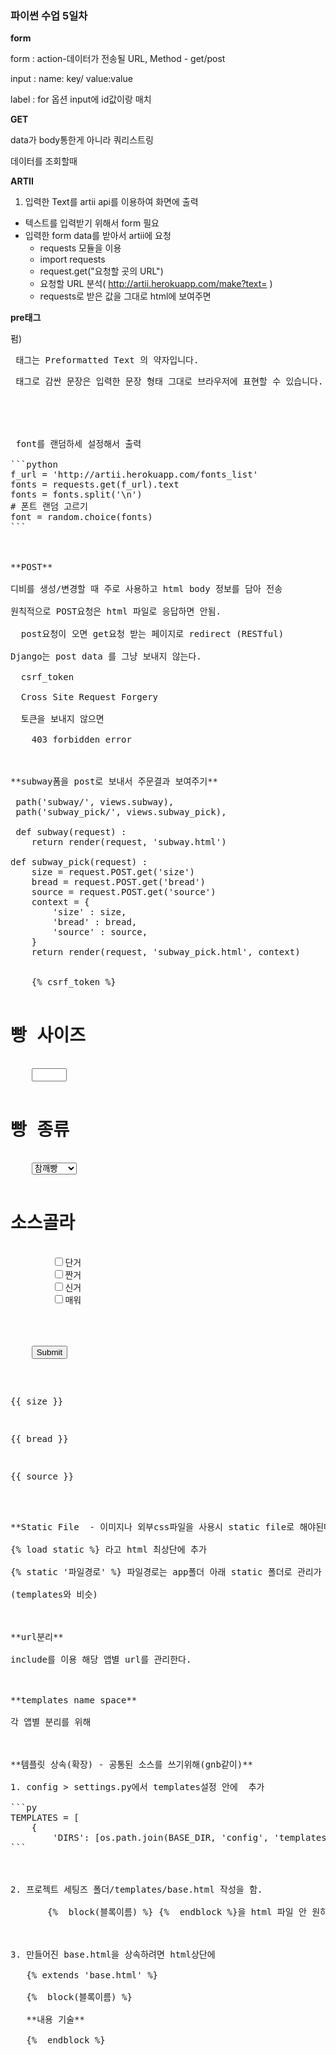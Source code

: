 ### 파이썬 수업 5일차



**form**

form : action-데이터가 전송될 URL, Method - get/post

input : name: key/ value:value

label : for 옵션 input에 id값이랑 매치



**GET**

data가 body통한게 아니라 쿼리스트링

데이터를 조회할때



**ARTII**

1. 입력한 Text를 artii api를 이용하여 화면에 출력

- 텍스트를 입력받기 위해서 form 필요
- 입력한 form data를 받아서 artii에 요청
  - requests 모듈을 이용
  - import requests
  - request.get("요청할 곳의 URL")
  - 요청할 URL 분석( http://artii.herokuapp.com/make?text= )
  - requests로 받은 값을 그대로 html에 보여주면



**pre태그**

펌)
<pre> 태그는 Preformatted Text 의 약자입니다. <pre> 태그로 감싼 문장은 입력한 문장 형태 그대로 브라우저에 표현할 수 있습니다. 예를 들어 엔터(Enter), 탭(Tab), 스페이스바(Space) 는 pre 를 사용하지 않았을 때 무조건 공백 하나로 인식합니다. 하지만 pre 를 사용하게 되면 HTML 형태 그대로 유지가 가능합니다. 그래서 프로그램 소스를 표현하는데 많이 사용합니다.





 font를 랜덤하세 설정해서 출력

```python
f_url = 'http://artii.herokuapp.com/fonts_list'
fonts = requests.get(f_url).text
fonts = fonts.split('\n')
# 폰트 랜덤 고르기
font = random.choice(fonts)
```



**POST**

디비를 생성/변경할 때 주로 사용하고 html body 정보를 담아 전송

원칙적으로 POST요청은 html 파일로 응답하면 안됨.

  post요청이 오면 get요청 받는 페이지로 redirect (RESTful)

Django는 post data 를 그냥 보내지 않는다.

  csrf_token

  Cross Site Request Forgery

  토큰을 보내지 않으면

​    403 forbidden error



**subway폼을 post로 보내서 주문결과 보여주기**

 path('subway/', views.subway),
 path('subway_pick/', views.subway_pick),
 
 def subway(request) :
    return render(request, 'subway.html')

def subway_pick(request) :
    size = request.POST.get('size')
    bread = request.POST.get('bread')
    source = request.POST.get('source')
    context = {
        'size' : size,
        'bread' : bread,
        'source' : source,
    }
    return render(request, 'subway_pick.html', context)
    
<form action="/subway_pick/" method="POST">
    {% csrf_token %}
    <h1>빵 사이즈</h1>
    <input type="number" min="15" max="30" step="15" name="size" id="size">
    <h1>빵 종류</h1>
    <select name="bread" id="bread">
        <option value="bread1">참깨빵</option>
        <option value="bread2">오트밀</option>
        <option value="bread3">이런식빵</option>
    </select>
    <h1>소스골라</h1>
        <input type="checkbox" name="source" id="source" value="source1">단거
        <input type="checkbox" name="source" id="source" value="source2">짠거
        <input type="checkbox" name="source" id="source" value="source3">신거
        <input type="checkbox" name="source" id="source" value="source4">매워
    <br>
    <br>
    <input type="submit">
</form>

<p>{{ size }}</p>
<p>{{ bread }}</p>
<p>{{ source }}</p>


**Static File  - 이미지나 외부css파일을 사용시 static file로 해야된다.**

{% load static %} 라고 html 최상단에 추가

{% static '파일경로' %} 파일경로는 app폴더 아래 static 폴더로 관리가 됨

(templates와 비슷)



**url분리**

include를 이용 해당 앱별 url를 관리한다.



**templates name space**

각 앱별 분리를 위해



**템플릿 상속(확장) - 공통된 소스를 쓰기위해(gnb같이)**

1. config > settings.py에서 templates설정 안에  추가

```py
TEMPLATES = [
    {
        'DIRS': [os.path.join(BASE_DIR, 'config', 'templates')],
```



2. 프로젝트 세팅즈 폴더/templates/base.html 작성을 함.

​       {%  block(블록이름) %} {%  endblock %}을 html 파일 안 원하는 곳에 둔다.



3. 만들어진 base.html을 상속하려면 html상단에

   {% extends 'base.html' %}

   {%  block(블록이름) %}

   **내용 기술**

   {%  endblock %}

